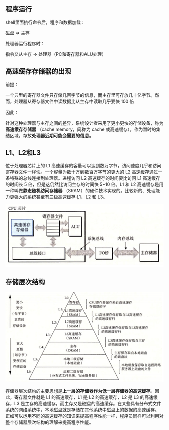 ## 程序运行

shell里面执行命令后，程序和数据加载：

磁盘 ⇒ 主存

处理器运行程序时：

指令又从主存 ⇒ 处理器（PC和寄存器和ALU处理）

## 高速缓存存储器的出现

前提：

一个典型的寄存器文件只存储几百字节的信息，而主存里可存放几十亿字节。然而，处理器从寄存器文件中读数据比从主存中读取几乎要快 100 倍

因此：

针对这种处理器与主存之间的差异，系统设计者采用了更小更快的存储设备，称为**高速缓存存储器** （cache memory，简称为 cache 或高速缓存），作为暂时的集结区域，存放**处理器近期可能会需要的信息。**

## L1、L2和L3

位于处理器芯片上的 L1 高速缓存的容量可以达到数万字节，访问速度几乎和访问寄存器文件一样快。一个容量为数十万到数百万字节的更大的 L2 高速缓存通过一条特殊的总线连接到处理器。进程访问 L2 高速缓存的时间要比访问 L1 高速缓存的时间长 5 倍，但是这仍然比访问主存的时间快 5~10 倍。L1 和 L2 高速缓存是用一种叫做**静态随机访问存储器** （SRAM）的硬件技术实现的。比较新的、处理能力更强大的系统甚至有三级高速缓存∶L1、L2 和 L3。

![image-20230118134633897](image/image-20230118134633897.png)

## 存储层次结构

![image-20230118134646059](image/image-20230118134646059.png)

存储器层次结构的主要思想是**上一层的存储器作为低一层存储器的高速缓存**。因此，寄存器文件就是 L1 的高速缓存，L1 是 L2 的高速缓存，L2 是 L3 的高速缓存，L3 是主存的高速缓存，而主存又是磁盘的高速缓存。在某些具有分布式文件系统的网络系统中，本地磁盘就是存储在其他系统中磁盘上的数据的高速缓存。 正如可以运用不同的高速缓存的知识来提高程序性能一样，程序员同样可以利用对整个存储器层次结构的理解来提高程序性能。